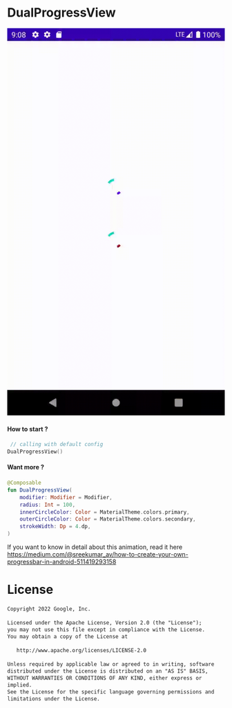 # DualProgressView

![ProgressView Demo](https://raw.githubusercontent.com/pollux-/DualProgressBar/master/raw/progress.gif)

#### How to start ?

```kotlin
 // calling with default config
DualProgressView() 
```

#### Want more ?

```kotlin
@Composable
fun DualProgressView(
    modifier: Modifier = Modifier,
    radius: Int = 100,
    innerCircleColor: Color = MaterialTheme.colors.primary,
    outerCircleColor: Color = MaterialTheme.colors.secondary,
    strokeWidth: Dp = 4.dp,
)


```

If you want to know in detail about this animation, read it
here https://medium.com/@sreekumar_av/how-to-create-your-own-progressbar-in-android-511419293158


License
=======

    Copyright 2022 Google, Inc.

    Licensed under the Apache License, Version 2.0 (the "License");
    you may not use this file except in compliance with the License.
    You may obtain a copy of the License at

       http://www.apache.org/licenses/LICENSE-2.0

    Unless required by applicable law or agreed to in writing, software
    distributed under the License is distributed on an "AS IS" BASIS,
    WITHOUT WARRANTIES OR CONDITIONS OF ANY KIND, either express or implied.
    See the License for the specific language governing permissions and
    limitations under the License.
